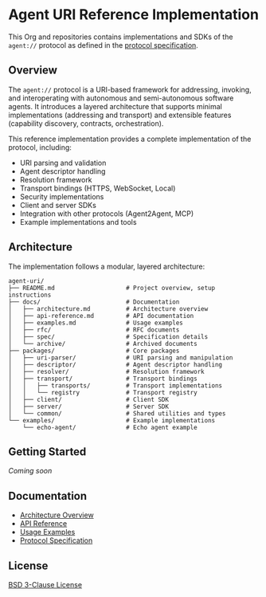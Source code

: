 # Agent URI Reference Implementation

This Org and repositories contains implementations and SDKs of the `agent://` protocol as defined in the [protocol specification](github.com/agent-uri/agent-uri/tree/main/docs/rfc/draft-narvaneni-agent-uri-01.md).

## Overview

The `agent://` protocol is a URI-based framework for addressing, invoking, and interoperating with autonomous and semi-autonomous software agents. It introduces a layered architecture that supports minimal implementations (addressing and transport) and extensible features (capability discovery, contracts, orchestration).

This reference implementation provides a complete implementation of the protocol, including:

- URI parsing and validation
- Agent descriptor handling
- Resolution framework
- Transport bindings (HTTPS, WebSocket, Local)
- Security implementations
- Client and server SDKs
- Integration with other protocols (Agent2Agent, MCP)
- Example implementations and tools

## Architecture

The implementation follows a modular, layered architecture:

```
agent-uri/
├── README.md                    # Project overview, setup instructions
├── docs/                        # Documentation
│   ├── architecture.md          # Architecture overview
│   ├── api-reference.md         # API documentation
│   ├── examples.md              # Usage examples
│   ├── rfc/                     # RFC documents
│   ├── spec/                    # Specification details
│   └── archive/                 # Archived documents
├── packages/                    # Core packages
│   ├── uri-parser/              # URI parsing and manipulation
│   ├── descriptor/              # Agent descriptor handling
│   ├── resolver/                # Resolution framework
│   ├── transport/               # Transport bindings
│   │   ├── transports/          # Transport implementations
│   │   └── registry             # Transport registry
│   ├── client/                  # Client SDK
│   ├── server/                  # Server SDK
│   └── common/                  # Shared utilities and types
└── examples/                    # Example implementations
    └── echo-agent/              # Echo agent example
```

## Getting Started

*Coming soon*

## Documentation

- [Architecture Overview](docs/architecture.md)
- [API Reference](docs/api-reference.md)
- [Usage Examples](docs/examples.md)
- [Protocol Specification](docs/rfc/draft-narvaneni-agent-uri-00.md)

## License

[BSD 3-Clause License](./LICENSE)
